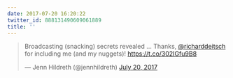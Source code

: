 ```yaml
---
date: 2017-07-20 16:20:22
twitter_id: 888131490609061889
title: ''
---
```


<blockquote class="twitter-tweet"><p lang="en" dir="ltr">Broadcasting (snacking) secrets revealed ... Thanks, <a href="https://twitter.com/richarddeitsch?ref_src=twsrc%5Etfw">@richarddeitsch</a> for including me (and my nuggets)! <a href="https://t.co/302IGfu9B8">https://t.co/302IGfu9B8</a></p>&mdash; Jenn Hildreth (@jennhildreth) <a href="https://twitter.com/jennhildreth/status/888124833795461120?ref_src=twsrc%5Etfw">July 20, 2017</a></blockquote>
<script async src="https://platform.twitter.com/widgets.js" charset="utf-8"></script>
